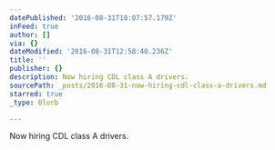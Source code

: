 ```yaml
---
datePublished: '2016-08-31T18:07:57.179Z'
inFeed: true
author: []
via: {}
dateModified: '2016-08-31T12:58:40.236Z'
title: ''
publisher: {}
description: Now hiring CDL class A drivers.
sourcePath: _posts/2016-08-31-now-hiring-cdl-class-a-drivers.md
starred: true
_type: Blurb

---
```

Now hiring CDL class A drivers.